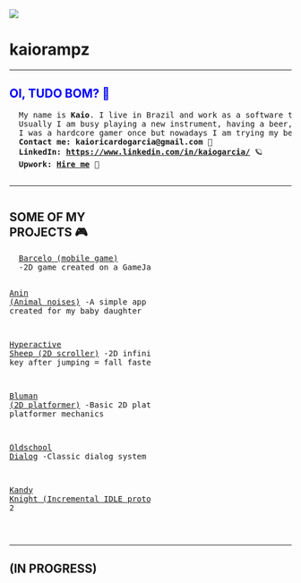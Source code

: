 <html>
<head>
<script type="text/javascript">
  window.smartlook||(function(d) {
    var o=smartlook=function(){ o.api.push(arguments)},h=d.getElementsByTagName('head')[0];
    var c=d.createElement('script');o.api=new Array();c.async=true;c.type='text/javascript';
    c.charset='utf-8';c.src='https://web-sdk.smartlook.com/recorder.js';h.appendChild(c);
    })(document);
    smartlook('init', 'f737316478111f74ddbde9c0ff604fd94cef08a9', { region: 'eu' });
</script><script async="" type="text/javascript" charset="utf-8" src="https://web-sdk.smartlook.com/recorder.js"></script>
<meta http-equiv="Content-Type" content="text/html; charset=UTF-8"><link rel="stylesheet" href="style.css"><style type="text/css" id="operaUserStyle"></style><script src="https://web-sdk.smartlook.com/es6/init.aa7ffdce9b9138dff07a.js" type="module"></script><script src="https://web-sdk.smartlook.com/es5/init.59d54a36b1485a193985.js" nomodule=""></script></head>

<body data-new-gr-c-s-check-loaded="14.1056.0" data-gr-ext-installed="">
<title>Kaio &lt;3</title>
<div class="header">
  <img class="centerobj avatar" src="img/pixelportrait.png">
  <h1 id="rainbow-text" class="pixeltxt">kaiorampz</h1>

<hr>

<div>
  <h2 style="color:blue">OI, TUDO BOM? 🦄</h2>
  <pre class="centertxt bluetxt regulartxt">  My name is <b>Kaio</b>. I live in Brazil and work as a software tester. I also like to create my own games and 2D art, mainly pixel art and animation
  Usually I am busy playing a new instrument, having a beer, watching youtube tutorials, or maybe trying to cook a random recipe that I saw online 🍺🍖
  I was a hardcore gamer once but nowadays I am trying my best to appreciate everything else life has to offer other than <b>"the internet"</b>🌈
  <b>Contact me: <a>kaioricardogarcia@gmail.com</a></b> 🙂
  <b>LinkedIn: <a target="_blank" href="https://www.linkedin.com/in/kaiogarcia/">https://www.linkedin.com/in/kaiogarcia/</a></b> 🪐
  <b>Upwork: <a target="_blank" href="https://www.upwork.com/freelancers/~012883d8474aaab92f">Hire me</a></b> 🤖
  </pre>
</div>

<hr>
<div style="width: 100%; overflow: hidden;">
<div style="width: 50%; float: left;">
<h2 class="centertxt title">SOME OF MY PROJECTS 🎮</h2>
  <pre class="centertxt gamedescription">  <a class="gamelist" href="https://kaiorampz.github.io/games/barcelo/">Barcelo (mobile game)</a>
  -2D game created on a GameJam where the theme was "Micro-Universe" (Touch/Click to control player speed)

  <a class="gamelist" href="https://kaiorampz.github.io/games/Anin/">Anin (Animal noises)</a>
  -A simple app that play random sounds that I've created for my baby daughter

  <a class="gamelist" href="https://kaiorampz.github.io/games/hypersheep/">Hyperactive Sheep (2D scroller)</a>
  -2D infinite runner (Space = jump, down arrow key after jumping = fall faster

  <a class="gamelist" href="https://kaiorampz.github.io/games/bluman/">Bluman (2D platformer)</a>
  -Basic 2D platformer created to study some classic platformer mechanics

  <a class="gamelist" href="https://kaiorampz.github.io/games/dialogsys/">Oldschool Dialog</a>
  -Classic dialog system with a "typewriter" effect
  
  <a class="gamelist" href="https://kaiorampz.github.io/games/kandy/">Kandy Knight (Incremental IDLE prototype)</a>
  W.I.P game inspired by Candy Box 2   
  </pre>
</div>
  <div style="margin-left: 620px;">
  <h2 class="centertxt bluetxt title">SOME OF MY ART ✏️</h2>
  <img src="img/TY5TiV6.gif" class="pixelart">
  <img src="img/mumia.gif" class="pixelart">
  <img src="img/skullbossgif.gif" class="pixelart">

  </div>
</div>
<hr>
<h2 class="centertxt bluetxt title">(IN PROGRESS)</h2>


<grammarly-desktop-integration data-grammarly-shadow-root="true"></grammarly-desktop-integration>
</div></body>

</html>
